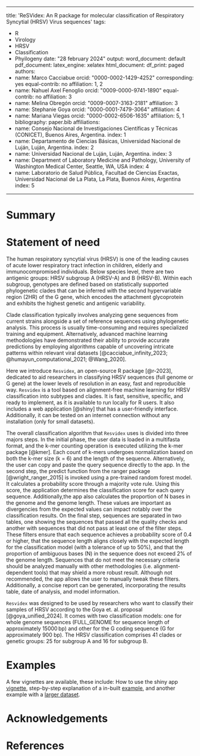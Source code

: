 
---
title: 'ReSVidex: An R package for molecular classification of Respiratory Syncytial
  (HRSV) Virus sequences'
tags:
- R
- Virology
- HRSV
- Classification
- Phyilogeny
date: "28 february 2024"
output:
  word_document: default
  pdf_document:
    latex_engine: xelatex
  html_document:
    df_print: paged
authors:
- name: Marco Cacciabue
  orcid: "0000-0002-1429-4252"
  corresponding: yes
  equal-contrib: no
  affiliation: 1, 2
- name: Nahuel Axel Fenoglio
  orcid: "0009-0000-9741-1890"
  equal-contrib: no
  affiliation: 3
- name: Melina Obregón
  orcid: "0009-0007-3163-2181"
  affiliation: 3
- name: Stephanie Goya
  orcid: "0000-0001-7479-3064"
  affiliation: 4
- name: Mariana Viegas
  orcid: "0000-0002-6506-1635"
  affiliation: 5, 1
bibliography: paper.bib
affiliations:
- name: Consejo Nacional de Investigaciones Científicas y Técnicas (CONICET), Buenos
    Aires, Argentina.
  index: 1
- name: Departamento de Ciencias Básicas, Universidad Nacional de Luján, Luján, Argentina.
  index: 2
- name: Universidad Nacional de Luján, Luján, Argentina.
  index: 3
- name: Department of Laboratory Medicine and Pathology, University of Washington
    Medical Center, Seattle, WA, USA
  index: 4
- name: Laboratorio de Salud Pública, Facultad de Ciencias Exactas, Universidad Nacional
    de La Plata, La Plata, Buenos Aires, Argentina
  index: 5
---

# Summary




# Statement of need
The human respiratory syncytial virus (HRSV) is one of the leading causes of acute lower respiratory tract infection in children, elderly and immunocompromised individuals. Below species level, there are two antigenic groups: HRSV subgroup A (HRSV-A) and B (HRSV-B). Within each subgroup, genotypes are defined based on statistically supported phylogenetic clades that can be inferred with the second hypervariable region (2HR) of the G gene, which encodes the attachment glycoprotein and exhibits the highest genetic and antigenic variability. 

Clade classification typically involves analyzing gene sequences from current strains alongside a set of reference sequences using phylogenetic analysis. This process is usually time-consuming and requires specialized training and equipment. Alternatively, advanced machine learning methodologies have demonstrated their ability to provide accurate predictions by employing algorithms capable of uncovering intricate patterns within relevant viral datasets [@cacciabue_infinity_2023; @humayun_computational_2021; @Wang_2020].

Here we introduce `Resvidex`, an open-source R package [@r-2023], dedicated to aid researchers in classifying HRSV sequences (full genome or G gene) at the lower levels of resolution in an easy, fast and reproducible way. `Resvidex` is a tool based on alignment‐free machine learning for HRSV classification into subtypes and clades. It is fast, sensitive, specific, and ready to implement, as it is available to run locally for R users. It also includes a web application [@shiny] that has a user‐friendly interface.  Additionally, it can be tested on an internet connection without any installation (only for small datasets).

The overall classification algorithm that `Resvidex` uses is divided into three majors steps. In the initial phase, the user data is loaded in a multifasta format, and the k-mer counting operation is executed utilizing the k-mer package [@kmer]. Each count of k-mers undergoes normalization based on both the k-mer size (k = 6) and the length of the sequence. Alternatively, the user can copy and paste the query sequence directly to the app.
In the second step, the predict function from the ranger package [@wright_ranger_2015] is invoked using a pre-trained random forest model. It calculates a probability score through a majority vote rule. Using this score, the application determines the classification score for each query sequence. Additionally,the app also calculates the proportion of N bases in the genome and the genome length. These values are important as divergencies from the expected values can impact notably over the classification results. On the final step, sequences are separated in two tables, one showing the sequences that passed all the quality checks and another with sequences that did not pass at least one of the filter steps. These filters ensure that each sequence achieves a probability score of 0.4 or higher, that the sequence length aligns closely with the expected length for the classification model (with a tolerance of up to 50%), and that the proportion of ambiguous bases (N) in the sequence does not exceed 2% of the genome length. Sequences that do not meet the necessary criteria should be analyzed manually with other methodologies (i.e. alignment-dependent tools) that may shield a more robust result. Although not recommended, the app allows the user to manually tweak these filters. Additionally, a concise report can be generated, incorporating the results table, date of analysis, and model information. 

`Resvidex` was designed to be used by researchers who want to classify their samples of HRSV according to the Goya et. al. proposal [@goya_unified_2024]. 
It comes with two classification models: one for whole genome sequences (FULL_GENOME for sequence length of approximately 15000 bp) and other for the G coding sequence (G for approximately 900 bp). The HRSV classification comprises 41 clades or genetic groups: 25 for subgroup A and 16 for subgroup B. 

# Examples
A few vignettes are available, these include: How to use the shiny app [vignette](https://marcocacciabue.github.io/resvidex/articles/01_resvidex_vignette.html), step-by-step explanation of a in-built [example](https://marcocacciabue.github.io/resvidex/articles/02_resvidex_vignette_R.html), and another example with a [larger dataset](https://marcocacciabue.github.io/resvidex/articles/04_an_example.html). 

# Acknowledgements



# References
